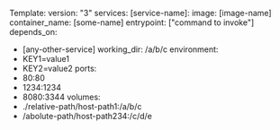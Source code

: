 Template:
version: "3"
services:
[service-name]:
image: [image-name]
container_name: [some-name]
entrypoint: ["command to invoke"]
depends_on:
- [any-other-service]
working_dir: /a/b/c
environment:
- KEY1=value1
- KEY2=value2
ports:
- 80:80
- 1234:1234
- 8080:3344
volumes:
- ./relative-path/host-path1:/a/b/c
- /abolute-path/host-path234:/c/d/e
